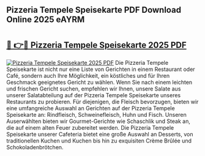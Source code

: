 ## Pizzeria Tempele Speisekarte PDF Download Online 2025 eAYRM

# <h2><a href="http://gcbiba.nevu.top/?p=Pizzeria+Tempele+Speisekarte">🔗 👉🔴 Pizzeria Tempele Speisekarte 2025 PDF</a></h2>

[![Pizzeria Tempele Speisekarte 2025 PDF](https://i.imgur.com/dBaPXMq.png)](http://gcbiba.nevu.top/?p=Pizzeria+Tempele+Speisekarte)
Die Pizzeria Tempele Speisekarte ist nicht nur eine Liste von Gerichten in einem Restaurant oder Café, sondern auch Ihre Möglichkeit, ein köstliches und für Ihren Geschmack geeignetes Gericht zu wählen. Wenn Sie nach einem leichten und frischen Gericht suchen, empfehlen wir Ihnen, unsere Salate aus unserer Salatabteilung auf der Pizzeria Tempele Speisekarte unseres Restaurants zu probieren. Für diejenigen, die Fleisch bevorzugen, bieten wir eine umfangreiche Auswahl an Gerichten auf der Pizzeria Tempele Speisekarte an: Rindfleisch, Schweinefleisch, Huhn und Fisch. Unseren Auserwählten bieten wir Gourmet-Gerichte wie Schaschlik und Steak an, die auf einem alten Feuer zubereitet werden. Die Pizzeria Tempele Speisekarte unserer Cafeteria bietet eine große Auswahl an Desserts, von traditionellen Kuchen und Kuchen bis hin zu exquisiten Crème Brûlée und Schokoladenbrötchen.
